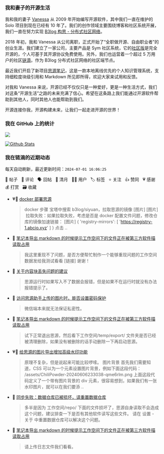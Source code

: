 ### 我和妻子的开源生活

我和我的妻子 [Vanessa](https://github.com/Vanessa219) 从 2009 年开始编写开源软件，其中我们一直在维护的 Solo 项目到现在已经有 10 年了。我们的创作领域主要围绕博客和社区系统开展，我们一直在努力实现 [B3log 构思 - 分布式社区网络](https://ld246.com/article/1546941897596)。

2018 年初，我和 Vanessa 从公司离职，正式开始了“全职做开源、自由职业者”的创业生涯。我们建立了一家公司，主要产品是 Sym 社区系统，它的[社区版](https://github.com/88250/symphony)是完全开源的，个人可基于其开源协议免费使用。另外，我们也运营着一个超过 5 万用户的社区[链滴](https://ld246.com)，作为 B3log 分布式社区网络的社区端节点。

最近我们开启了新项目[思源笔记](https://github.com/siyuan-note/siyuan)，这是一款本地离线优先的个人知识管理系统，支持细粒度块级引用和 Markdown 所见即所得，欢迎大家来试用和反馈。

对我和 Vanessa 来说，开源已经不仅仅只是一种爱好，更是一种生活方式，我们对这条“开源生活”之路的未来充满了信心。希望在这条路上我们能通过开源软件帮助到其他人，同时其他人也能帮助到我们。

开源连接你我，开源构建未来，让我们一起走进开源的世界！

### 我在 GitHub 上的统计

<a title="Hits" target="_blank" href="https://github.com/88250/88250"><img src="https://hits.b3log.org/88250/88250.svg"></a>

[![Github Stats](https://github-readme-stats.vercel.app/api?username=88250&theme=tokyonight&show_icons=true)](https://github.com/88250)

<!--events start -->

### 我在链滴的近期动态

每天自动刷新，最近更新时间：`2024-07-01 16:06:25`

📝 帖子 &nbsp; 💬 评论 &nbsp; 🗣 回帖 &nbsp; 🌙 清月 &nbsp; 👨‍💻 用户 &nbsp; 🏷️ 标签 &nbsp; ⭐️ 关注 &nbsp; 👍 赞同 &nbsp; 💗 感谢 &nbsp; 💰 打赏 &nbsp; 🗃 收藏

* 💗📝 [docker 部署思源](https://ld246.com/article/1719579471391)

  > docker 步骤 宝塔中搜索 b3log/siyuan，拉取思源的镜像 [图片] [图片] ‍ 拉取失败：如果拉取失败，考虑是否是 docker 配置文件问题，修改仓库的镜像加速链接： [图片] { 'registry-mirrors': [ 'https://registry-1.abcio.xyz' ] } 点击 ..
* 💬 [笔记本导出 markdown 的时候提示工作空间下的文件正在被第三方软件描读取占用](https://ld246.com/article/1719621060869/comment/1719673232893#comments)

  > 我这里重现不了问题，是否方便帮忙制作一个能够重现问题的工作空间数据发给我测试看看 [链接] 谢谢！
* 💬 [关于内容块丢失问题的建议](https://ld246.com/article/1718760746286/comment/1719659940989#comments)

  > 思源运行时如果写入不了数据会报错，但是如果不在运行时就没有办法报错提示了。
* 💬 [访问思源助手上传的图片时，能否设置密码保护](https://ld246.com/article/1718271524851/comment/1719642804341#comments)

  > 微信端本来就无法保证私密性。
* 💬 [笔记本导出 markdown 的时候提示工作空间下的文件正在被第三方软件描读取占用](https://ld246.com/article/1719621060869/comment/1719631616710#comments)

  > 试下正常退出思源，然后看下工作空间/temp/export/ 文件夹是否已经被清理删除，如果没有被删除的话手动删除一下再启动思源。
* 💗📝 [给思源的图片导出增加高级水印功能](https://ld246.com/article/1719630115373)

  > 原理不复杂，但是说起来可能比较啰嗦。 图片背景 首先我们需要知道，CSS 可以为一个元素设置图片背景，例如下面这段代码： /assets/ChiliPowder-20240606233038-qme6rlm.png 上面这段代码定义了一个带有图片背景的 div 元素，很容易想到，如果我们有一张水印图片，就可以在我们要添 ..
* 💬 [同步失败：数据仓库已被损坏，请重置数据仓库](https://ld246.com/article/1719629168719/comment/1719629407436#comments)

  > 多半是因为 工作空间/repo/ 下面的文件损坏了，思源自身读取不会造成这个问题，建议排查一下是否有其他软件读写这些文件。 请在 设置 - 关于 中重置数据仓库可以解决这个问题。
* 💬 [笔记本导出 markdown 的时候提示工作空间下的文件正在被第三方软件描读取占用](https://ld246.com/article/1719621060869/comment/1719628614418#comments)

  > 请上传日志文件我们看看。


<!--events end -->
